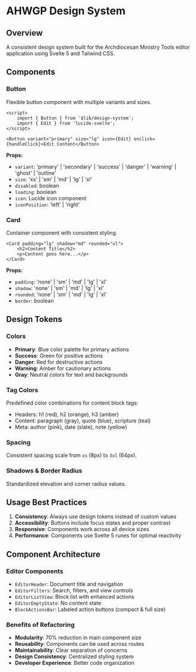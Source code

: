 # AHWGP Design System

## Overview

A consistent design system built for the Archdiocesan Ministry Tools editor application using Svelte 5 and Tailwind CSS.

## Components

### Button

Flexible button component with multiple variants and sizes.

```svelte
<script>
	import { Button } from '$lib/design-system';
	import { Edit } from 'lucide-svelte';
</script>

<Button variant="primary" size="lg" icon={Edit} onclick={handleClick}>Edit Content</Button>
```

**Props:**

- `variant`: 'primary' | 'secondary' | 'success' | 'danger' | 'warning' | 'ghost' | 'outline'
- `size`: 'xs' | 'sm' | 'md' | 'lg' | 'xl'
- `disabled`: boolean
- `loading`: boolean
- `icon`: Lucide icon component
- `iconPosition`: 'left' | 'right'

### Card

Container component with consistent styling.

```svelte
<Card padding="lg" shadow="md" rounded="xl">
	<h2>Content Title</h2>
	<p>Content goes here...</p>
</Card>
```

**Props:**

- `padding`: 'none' | 'sm' | 'md' | 'lg' | 'xl'
- `shadow`: 'none' | 'sm' | 'md' | 'lg' | 'xl'
- `rounded`: 'none' | 'sm' | 'md' | 'lg' | 'xl'
- `border`: boolean

## Design Tokens

### Colors

- **Primary**: Blue color palette for primary actions
- **Success**: Green for positive actions
- **Danger**: Red for destructive actions
- **Warning**: Amber for cautionary actions
- **Gray**: Neutral colors for text and backgrounds

### Tag Colors

Predefined color combinations for content block tags:

- Headers: h1 (red), h2 (orange), h3 (amber)
- Content: paragraph (gray), quote (blue), scripture (teal)
- Meta: author (pink), date (slate), note (yellow)

### Spacing

Consistent spacing scale from `xs` (8px) to `3xl` (64px).

### Shadows & Border Radius

Standardized elevation and corner radius values.

## Usage Best Practices

1. **Consistency**: Always use design tokens instead of custom values
2. **Accessibility**: Buttons include focus states and proper contrast
3. **Responsive**: Components work across all device sizes
4. **Performance**: Components use Svelte 5 runes for optimal reactivity

## Component Architecture

### Editor Components

- `EditorHeader`: Document title and navigation
- `EditorFilters`: Search, filters, and view controls
- `EditorListView`: Block list with enhanced actions
- `EditorEmptyState`: No content state
- `BlockActionsBar`: Labeled action buttons (compact & full size)

### Benefits of Refactoring

- **Modularity**: 70% reduction in main component size
- **Reusability**: Components can be used across routes
- **Maintainability**: Clear separation of concerns
- **Design Consistency**: Centralized styling system
- **Developer Experience**: Better code organization
